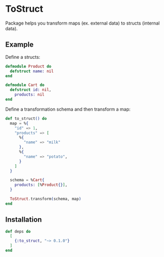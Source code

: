 # ToStruct

Package helps you transform maps (ex. external data) to structs (internal data).

## Example

Define a structs:

```elixir
defmodule Product do
  defstruct name: nil
end

defmodule Cart do
  defstruct id: nil,
    products: nil
end
```

Define a transformation schema and then transform a map:

```elixir
def to_struct() do
  map = %{
    "id" => 1,
    "products" => [
      %{
        "name" => "milk"
      },
      %{
        "name" => "potato",
      }
    ]
  }

  schema = %Cart{
    products: [%Product{}],
  }

  ToStruct.transform(schema, map)
end
```

## Installation

```elixir
def deps do
  [
    {:to_struct, "~> 0.1.0"}
  ]
end
```

